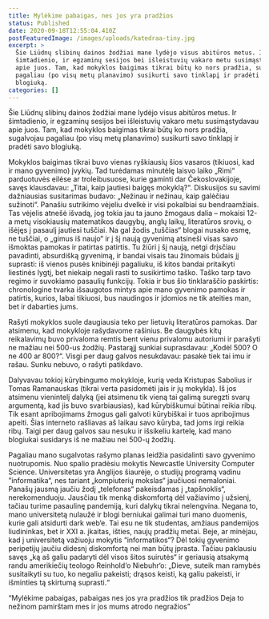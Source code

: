 ```yaml
---
title: Mylėkime pabaigas, nes jos yra pradžios
status: Published
date: 2020-09-18T12:55:04.410Z
postFeaturedImage: /images/uploads/katedraa-tiny.jpg
excerpt: >
  Šie Liūdnų slibinų dainos žodžiai mane lydėjo visus abitūros metus. Ir
  šimtadienio, ir egzaminų sesijos bei išleistuvių vakaro metu susimąstydavau
  apie juos. Tam, kad mokyklos baigimas tikrai būtų ko nors pradžia, sugalvojau
  pagaliau (po visų metų planavimo) susikurti savo tinklapį ir pradėti savo
  blogiuką.
categories: []
---
```

Šie Liūdnų slibinų dainos žodžiai mane lydėjo visus abitūros metus. Ir šimtadienio, ir egzaminų sesijos bei išleistuvių vakaro metu susimąstydavau apie juos. Tam, kad mokyklos baigimas tikrai būtų ko nors pradžia, sugalvojau pagaliau (po visų metų planavimo) susikurti savo tinklapį ir pradėti savo blogiuką.

Mokyklos baigimas tikrai buvo vienas ryškiausių šios vasaros (tikiuosi, kad ir mano gyvenimo) įvykių. Tad turėdamas minutėlę laisvo laiko „Rimi“ parduotuvės eilėse ar troleibusuose, kurie gaminti dar Čekoslovakijoje, savęs klausdavau: „Titai, kaip jautiesi baigęs mokyklą?“. Diskusijos su savimi dažniausias susitarimas budavo: „Nežinau ir nežinau, kaip galėčiau sužinoti“. Panašiu sutrikimo vėjeliu dvelkė ir visi pokalbiai su bendraamžiais. Tas vėjelis atnešė išvadą, jog tokia jau ta jauno žmogaus dalia – mokaisi 12-a metų visokiausių matematikos daugybų, anglų laikų, literatūros srovių, o išėjęs į pasaulį jautiesi tuščiai. Na gal žodis „tuščias“ blogai nusako esmę, ne tuščiai, o „gimus iš naujo“ ir į šį naują gyvenimą atsineši visas savo išmoktas pamokas ir patirtas patirtis. Tu žiūri į šį naują, netgi drįsčiau pavadinti, absurdišką gyvenimą, ir bandai visais tau žinomais būdais jį suprasti: iš vienos pusės knibinėji pagaliuku, iš kitos bandai pritaikyti liestinės lygtį, bet niekaip negali rasti to susikirtimo taško. Taško tarp tavo regimo ir suvokiamo pasaulių funkcijų. Tokia ir bus šio tinklaraščio paskirtis: chronologine tvarka išsaugotos mintys apie mano gyvenimo pamokas ir patirtis, kurios, labai tikiuosi, bus naudingos ir įdomios ne tik ateities man, bet ir dabarties jums.

Rašyti mokyklos suole daugiausia teko per lietuvių literatūros pamokas. Dar atsimenu, kad mokykloje rašydavome rašinius. Be daugybės kitų reikalavimų buvo privaloma remtis bent vienu privalomu autoriumi ir parašyti ne mažiau nei 500-us žodžių. Pastarąjį sunkiai suprasdavau: „Kodėl 500? O ne 400 ar 800?“. Visgi per daug galvos nesukdavau: pasakė tiek tai imu ir rašau. Sunku nebuvo, o rašyti patikdavo.

Dalyvavau tokioj kūrybingumo mokykloje, kurią veda Kristupas Sabolius ir Tomas Ramanauskas (tikrai verta pasidomėti jais ir jų mokykla). Iš jos atsimenu vienintelį dalyką (jei atsimenu tik vieną tai galimą suregzti svarų argumentą, kad jis buvo svarbiausias), kad kūrybiškumui būtinai reikia ribų. Tik esant apribojimams žmogus gali galvoti kūrybiškai ir tuos apribojimus apeiti. Šias interneto rašliavas aš laikau savo kūryba, tad joms irgi reikia ribų. Taigi per daug galvos sau nesuku ir išsikeliu kartelę, kad mano blogiukai susidarys iš ne mažiau nei 500-ų žodžių.

Pagaliau mano sugalvotas rašymo planas leidžia pasidalinti savo gyvenimo nuotrupomis. Nuo spalio pradėsiu mokytis Newcastle University Computer Science. Universitetas yra Anglijos šiaurėje, o studijų programą vadinu ”informatika“, nes tariant „kompiuterių mokslas“ jaučiuosi nemaloniai. Panašų jausmą jaučiu žodį „telefonas“ pakeisdamas į „tapšnoklis“, nerekomenduoju. Jausčiau tik menką diskomfortą dėl važiavimo į užsienį, tačiau turime pasaulinę pandemiją, kuri dalykų tikrai nelengvina. Negana to, mano universitetą nulaužė ir blogi berniukai galimai turi mano duomenis, kurie gali atsidurti dark web‘e. Tai esu ne tik studentas, amžiaus pandemijos liudininkas, bet ir XXI a. įkaitas, išties, naujų pradžių metai. Beje, ar minėjau, kad į universitetą važiuoju mokytis “informatikos“? Dėl tokių gyvenimo peripetijų jaučiu didesnį diskomfortą nei man būtų įprasta. Tačiau paklausiu savęs „ką aš galiu padaryti dėl visos šitos suirutės“ ir geriausią atsakymą randu amerikiečių teologo Reinhold‘o Niebuhr‘o: „Dieve, suteik man ramybės susitaikyti su tuo, ko negaliu pakeisti; drąsos keisti, ką galiu pakeisti, ir išminties tą skirtumą suprasti.“

“Mylėkime pabaigas, pabaigas nes jos yra pradžios tik pradžios
Deja to nežinom pamirštam mes ir jos mums atrodo negražios”